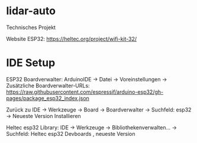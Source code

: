 # lidar-auto
Technisches Projekt

Website ESP32: https://heltec.org/project/wifi-kit-32/

# IDE Setup

ESP32 Boardverwalter:
ArduinoIDE -> Datei -> Voreinstellungen -> Zusätzliche Boardverwalter-URLs: 
https://raw.githubusercontent.com/espressif/arduino-esp32/gh-pages/package_esp32_index.json

Zurück zu IDE -> Werkzeuge -> Board -> Boardverwalter -> Suchfeld: esp32 -> Neueste Version Installieren

Heltec esp32 Library:
IDE -> Werkzeuge -> Bibliothekenverwalten... -> Suchfeld: Heltec esp32 Devboards , neueste Version